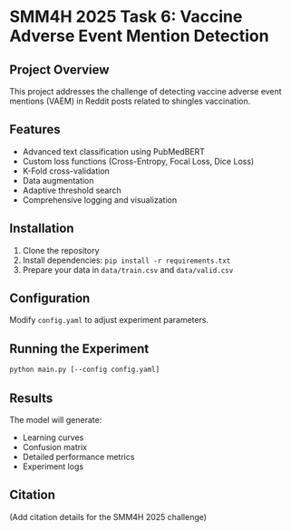 # SMM4H 2025 Task 6: Vaccine Adverse Event Mention Detection

## Project Overview
This project addresses the challenge of detecting vaccine adverse event mentions (VAEM) in Reddit posts related to shingles vaccination.

## Features
- Advanced text classification using PubMedBERT
- Custom loss functions (Cross-Entropy, Focal Loss, Dice Loss)
- K-Fold cross-validation
- Data augmentation
- Adaptive threshold search
- Comprehensive logging and visualization

## Installation
1. Clone the repository
2. Install dependencies: `pip install -r requirements.txt`
3. Prepare your data in `data/train.csv` and `data/valid.csv`

## Configuration
Modify `config.yaml` to adjust experiment parameters.

## Running the Experiment
```bash
python main.py [--config config.yaml]
```

## Results
The model will generate:
- Learning curves
- Confusion matrix
- Detailed performance metrics
- Experiment logs

## Citation
(Add citation details for the SMM4H 2025 challenge)
```